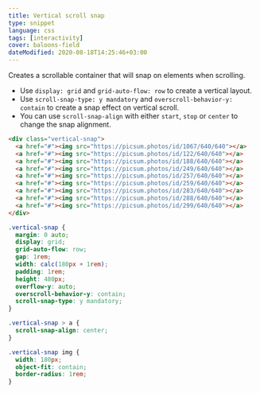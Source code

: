 ```yaml
---
title: Vertical scroll snap
type: snippet
language: css
tags: [interactivity]
cover: baloons-field
dateModified: 2020-08-18T14:25:46+03:00
---
```


Creates a scrollable container that will snap on elements when scrolling.

- Use `display: grid` and `grid-auto-flow: row` to create a vertical layout.
- Use `scroll-snap-type: y mandatory` and `overscroll-behavior-y: contain` to create a snap effect on vertical scroll.
- You can use `scroll-snap-align` with either `start`, `stop` or `center` to change the snap alignment.

```html
<div class="vertical-snap">
  <a href="#"><img src="https://picsum.photos/id/1067/640/640"></a>
  <a href="#"><img src="https://picsum.photos/id/122/640/640"></a>
  <a href="#"><img src="https://picsum.photos/id/188/640/640"></a>
  <a href="#"><img src="https://picsum.photos/id/249/640/640"></a>
  <a href="#"><img src="https://picsum.photos/id/257/640/640"></a>
  <a href="#"><img src="https://picsum.photos/id/259/640/640"></a>
  <a href="#"><img src="https://picsum.photos/id/283/640/640"></a>
  <a href="#"><img src="https://picsum.photos/id/288/640/640"></a>
  <a href="#"><img src="https://picsum.photos/id/299/640/640"></a>
</div>
```

```css
.vertical-snap {
  margin: 0 auto;
  display: grid;
  grid-auto-flow: row;
  gap: 1rem;
  width: calc(180px + 1rem);
  padding: 1rem;
  height: 480px;
  overflow-y: auto;
  overscroll-behavior-y: contain;
  scroll-snap-type: y mandatory;
}

.vertical-snap > a {
  scroll-snap-align: center;
}

.vertical-snap img {
  width: 180px;
  object-fit: contain;
  border-radius: 1rem;
}
```
